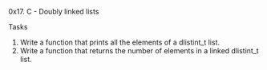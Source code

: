0x17. C - Doubly linked lists

Tasks
1) Write a function that prints all the elements of a dlistint_t list.
2) Write a function that returns the number of elements in a linked dlistint_t list.

